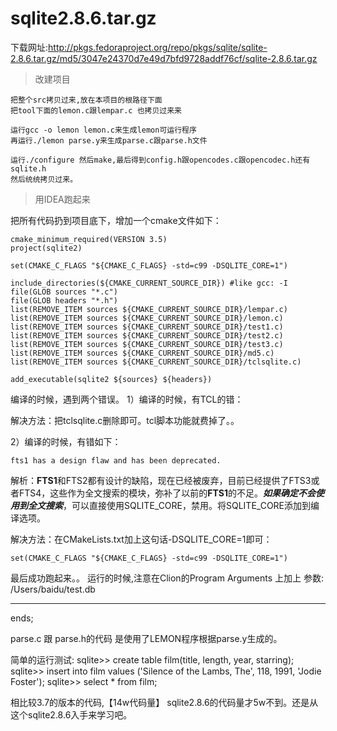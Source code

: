 # sqlite2.8.6.tar.gz
下载网址:http://pkgs.fedoraproject.org/repo/pkgs/sqlite/sqlite-2.8.6.tar.gz/md5/3047e24370d7e49d7bfd9728addf76cf/sqlite-2.8.6.tar.gz

> 改建项目
```
把整个src拷贝过来,放在本项目的根路径下面
把tool下面的lemon.c跟lempar.c 也拷贝过来来

运行gcc -o lemon lemon.c来生成lemon可运行程序
再运行./lemon parse.y来生成parse.c跟parse.h文件

运行./configure 然后make,最后得到config.h跟opencodes.c跟opencodec.h还有 sqlite.h
然后统统拷贝过来。
```


> 用IDEA跑起来

 把所有代码扔到项目底下，增加一个cmake文件如下：

```
cmake_minimum_required(VERSION 3.5)
project(sqlite2)

set(CMAKE_C_FLAGS "${CMAKE_C_FLAGS} -std=c99 -DSQLITE_CORE=1")

include_directories(${CMAKE_CURRENT_SOURCE_DIR}) #like gcc: -I
file(GLOB sources "*.c")
file(GLOB headers "*.h")
list(REMOVE_ITEM sources ${CMAKE_CURRENT_SOURCE_DIR}/lempar.c)
list(REMOVE_ITEM sources ${CMAKE_CURRENT_SOURCE_DIR}/lemon.c)
list(REMOVE_ITEM sources ${CMAKE_CURRENT_SOURCE_DIR}/test1.c)
list(REMOVE_ITEM sources ${CMAKE_CURRENT_SOURCE_DIR}/test2.c)
list(REMOVE_ITEM sources ${CMAKE_CURRENT_SOURCE_DIR}/test3.c)
list(REMOVE_ITEM sources ${CMAKE_CURRENT_SOURCE_DIR}/md5.c)
list(REMOVE_ITEM sources ${CMAKE_CURRENT_SOURCE_DIR}/tclsqlite.c)

add_executable(sqlite2 ${sources} ${headers})
```

编译的时候，遇到两个错误。
1）编译的时候，有TCL的错：
 
解决方法：把tclsqlite.c删除即可。tcl脚本功能就费掉了。。


2）编译的时候，有错如下：  

```
fts1 has a design flaw and has been deprecated.
```

解析：**FTS1**和FTS2都有设计的缺陷，现在已经被废弃，目前已经提供了FTS3或者FTS4，这些作为全文搜索的模块，弥补了以前的**FTS1**的不足。***_如果确定不会使用到全文搜索_***，可以直接使用SQLITE_CORE，禁用。将SQLITE_CORE添加到编译选项。

解决方法：在CMakeLists.txt加上这句话-DSQLITE_CORE=1即可：

```
set(CMAKE_C_FLAGS "${CMAKE_C_FLAGS} -std=c99 -DSQLITE_CORE=1")
```


最后成功跑起来。。
运行的时候,注意在Clion的Program Arguments 上加上 参数: /Users/baidu/test.db

* * *
ends;


parse.c 跟 parse.h的代码 是使用了LEMON程序根据parse.y生成的。


简单的运行测试:
sqlite>>
create table film(title, length, year, starring);
sqlite>>
insert into film values ('Silence of the Lambs, The', 118, 1991, 'Jodie Foster');
sqlite>>
select * from film;


相比较3.7的版本的代码,【14w代码量】
sqlite2.8.6的代码量才5w不到。还是从这个sqlite2.8.6入手来学习吧。
